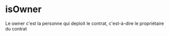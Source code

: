 # isOwner

Le owner c'est la personne qui deploit le contrat, c'est-à-dire le propriétaire du contrat
